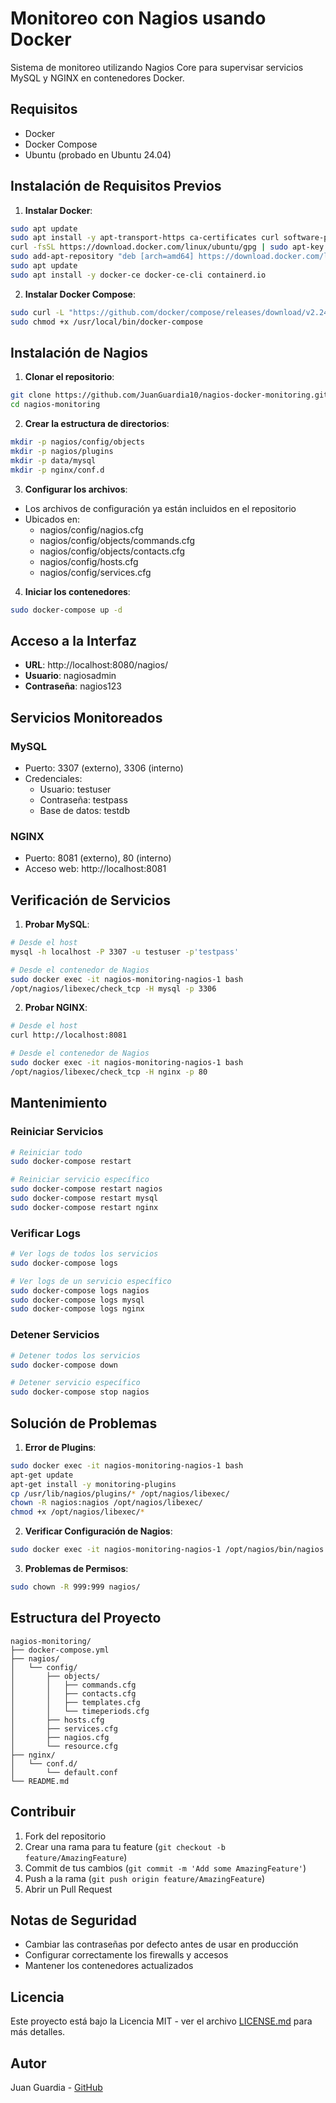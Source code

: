 # Monitoreo con Nagios usando Docker

Sistema de monitoreo utilizando Nagios Core para supervisar servicios MySQL y NGINX en contenedores Docker.

## Requisitos

- Docker
- Docker Compose
- Ubuntu (probado en Ubuntu 24.04)

## Instalación de Requisitos Previos

1. **Instalar Docker**:
```bash
sudo apt update
sudo apt install -y apt-transport-https ca-certificates curl software-properties-common
curl -fsSL https://download.docker.com/linux/ubuntu/gpg | sudo apt-key add -
sudo add-apt-repository "deb [arch=amd64] https://download.docker.com/linux/ubuntu $(lsb_release -cs) stable"
sudo apt update
sudo apt install -y docker-ce docker-ce-cli containerd.io
```

2. **Instalar Docker Compose**:
```bash
sudo curl -L "https://github.com/docker/compose/releases/download/v2.24.0/docker-compose-$(uname -s)-$(uname -m)" -o /usr/local/bin/docker-compose
sudo chmod +x /usr/local/bin/docker-compose
```

## Instalación de Nagios

1. **Clonar el repositorio**:
```bash
git clone https://github.com/JuanGuardia10/nagios-docker-monitoring.git
cd nagios-monitoring
```

2. **Crear la estructura de directorios**:
```bash
mkdir -p nagios/config/objects
mkdir -p nagios/plugins
mkdir -p data/mysql
mkdir -p nginx/conf.d
```

3. **Configurar los archivos**:
- Los archivos de configuración ya están incluidos en el repositorio
- Ubicados en:
  - nagios/config/nagios.cfg
  - nagios/config/objects/commands.cfg
  - nagios/config/objects/contacts.cfg
  - nagios/config/hosts.cfg
  - nagios/config/services.cfg

4. **Iniciar los contenedores**:
```bash
sudo docker-compose up -d
```

## Acceso a la Interfaz

- **URL**: http://localhost:8080/nagios/
- **Usuario**: nagiosadmin
- **Contraseña**: nagios123

## Servicios Monitoreados

### MySQL
- Puerto: 3307 (externo), 3306 (interno)
- Credenciales:
  - Usuario: testuser
  - Contraseña: testpass
  - Base de datos: testdb

### NGINX
- Puerto: 8081 (externo), 80 (interno)
- Acceso web: http://localhost:8081

## Verificación de Servicios

1. **Probar MySQL**:
```bash
# Desde el host
mysql -h localhost -P 3307 -u testuser -p'testpass'

# Desde el contenedor de Nagios
sudo docker exec -it nagios-monitoring-nagios-1 bash
/opt/nagios/libexec/check_tcp -H mysql -p 3306
```

2. **Probar NGINX**:
```bash
# Desde el host
curl http://localhost:8081

# Desde el contenedor de Nagios
sudo docker exec -it nagios-monitoring-nagios-1 bash
/opt/nagios/libexec/check_tcp -H nginx -p 80
```

## Mantenimiento

### Reiniciar Servicios
```bash
# Reiniciar todo
sudo docker-compose restart

# Reiniciar servicio específico
sudo docker-compose restart nagios
sudo docker-compose restart mysql
sudo docker-compose restart nginx
```

### Verificar Logs
```bash
# Ver logs de todos los servicios
sudo docker-compose logs

# Ver logs de un servicio específico
sudo docker-compose logs nagios
sudo docker-compose logs mysql
sudo docker-compose logs nginx
```

### Detener Servicios
```bash
# Detener todos los servicios
sudo docker-compose down

# Detener servicio específico
sudo docker-compose stop nagios
```

## Solución de Problemas

1. **Error de Plugins**:
```bash
sudo docker exec -it nagios-monitoring-nagios-1 bash
apt-get update
apt-get install -y monitoring-plugins
cp /usr/lib/nagios/plugins/* /opt/nagios/libexec/
chown -R nagios:nagios /opt/nagios/libexec/
chmod +x /opt/nagios/libexec/*
```

2. **Verificar Configuración de Nagios**:
```bash
sudo docker exec -it nagios-monitoring-nagios-1 /opt/nagios/bin/nagios -v /opt/nagios/etc/nagios.cfg
```

3. **Problemas de Permisos**:
```bash
sudo chown -R 999:999 nagios/
```

## Estructura del Proyecto
```
nagios-monitoring/
├── docker-compose.yml
├── nagios/
│   └── config/
│       ├── objects/
│       │   ├── commands.cfg
│       │   ├── contacts.cfg
│       │   ├── templates.cfg
│       │   └── timeperiods.cfg
│       ├── hosts.cfg
│       ├── services.cfg
│       ├── nagios.cfg
│       └── resource.cfg
├── nginx/
│   └── conf.d/
│       └── default.conf
└── README.md
```

## Contribuir

1. Fork del repositorio
2. Crear una rama para tu feature (`git checkout -b feature/AmazingFeature`)
3. Commit de tus cambios (`git commit -m 'Add some AmazingFeature'`)
4. Push a la rama (`git push origin feature/AmazingFeature`)
5. Abrir un Pull Request

## Notas de Seguridad

- Cambiar las contraseñas por defecto antes de usar en producción
- Configurar correctamente los firewalls y accesos
- Mantener los contenedores actualizados

## Licencia

Este proyecto está bajo la Licencia MIT - ver el archivo [LICENSE.md](LICENSE.md) para más detalles.

## Autor

Juan Guardia - [GitHub](https://github.com/JuanGuardia10)

